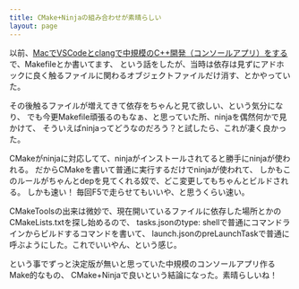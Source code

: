 ```yaml
---
title: CMake+Ninjaの組み合わせが素晴らしい
layout: page
---
```

以前、[MacでVSCodeとclangで中規模のC++開発（コンソールアプリ）をする](https://karino2.github.io/2020/04/13/mid_cppproj_vscode_mac.html)で、Makefileとか書いてます、
という話をしたが、当時は依存は見ずにアドホックに良く触るファイルに関わるオブジェクトファイルだけ消す、とかやっていた。

その後触るファイルが増えてきて依存をちゃんと見て欲しい、という気分になり、
でも今更Makefile頑張るのもなぁ、と思っていた所、ninjaを偶然何かで見かけて、
そういえばninjaってどうなのだろう？と試したら、これが凄く良かった。

CMakeがninjaに対応してて、ninjaがインストールされてると勝手にninjaが使われる。
だからCMakeを書いて普通に実行するだけでninjaが使われて、
しかもこのルールがちゃんとdepを見てくれる奴で、どこ変更してもちゃんとビルドされる。
しかも速い！
毎回F5で走らせてもいいや、と思うくらい速い。

CMakeToolsの出来は微妙で、現在開いているファイルに依存した場所とかのCMakeLists.txtを探し始めるので、
tasks.jsonのtype: shellで普通にコマンドラインからビルドするコマンドを書いて、
launch.jsonのpreLaunchTaskで普通に呼ぶようにした。これでいいやん、という感じ。

という事でずっと決定版が無いと思っていた中規模のコンソールアプリ作るMake的なもの、
CMake+Ninjaで良いという結論になった。素晴らしいね！